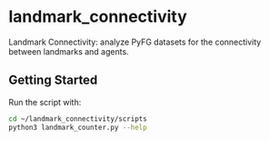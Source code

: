 # landmark_connectivity
Landmark Connectivity: analyze PyFG datasets for the connectivity between landmarks and agents.

## Getting Started

Run the script with:

```bash
cd ~/landmark_connectivity/scripts
python3 landmark_counter.py --help
```